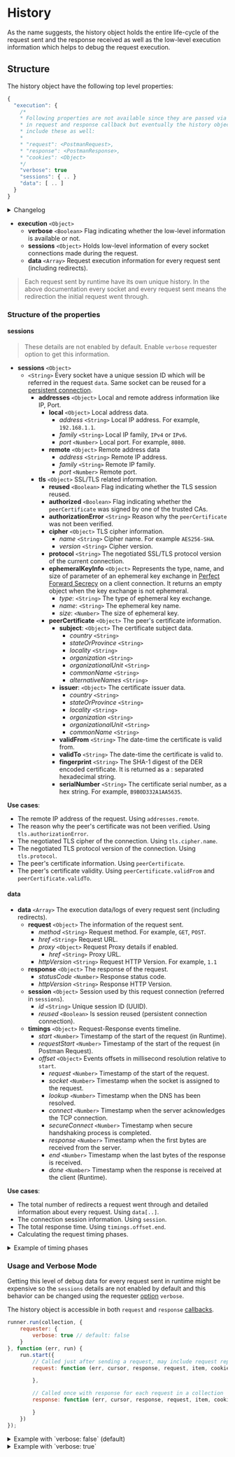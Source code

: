 # History

As the name suggests, the history object holds the entire life-cycle of the request sent and the response received as well as the low-level execution information which helps to debug the request execution.

## Structure

The history object have the following top level properties:

```javascript
{
  "execution": {
    /*
    * Following properties are not available since they are passed via arguments
    * in request and response callback but eventually the history object will
    * include these as well:
    *
    * "request": <PostmanRequest>,
    * "response": <PostmanResponse>,
    * "cookies": <Object>
    */
    "verbose": true
    "sessions": { .. }
    "data": [ .. ]
  }
}
```

<details><summary>Changelog</summary>

| Version | Changes           |
|---------|-------------------|
| v7.11.0 | Added in: v7.11.0 |
</details>

- **execution** `<Object>`
    - **verbose** `<Boolean>` Flag indicating whether the low-level information is available or not.
    - **sessions** `<Object>` Holds low-level information of every socket connections made during the request.
    - **data** `<Array>` Request execution information for every request sent (including redirects).

> Each request sent by runtime have its own unique history. In the above documentation every socket and every request sent means the redirection the initial request went through.

### Structure of the properties

#### sessions

> These details are not enabled by default. Enable `verbose` requester option to get this information.

- **sessions** `<Object>`
    - *<UNIQUE-SESSION-ID>* `<String>` Every socket have a unique session ID which will be referred in the request `data`. Same socket can be reused for a [persistent connection](https://en.wikipedia.org/wiki/HTTP_persistent_connection).
        - **addresses** `<Object>` Local and remote address information like IP, Port.
            - **local** `<Object>` Local address data.
                - *address* `<String>` Local IP address. For example, `192.168.1.1`.
                - *family* `<String>` Local IP family, `IPv4` or `IPv6`.
                - *port* `<Number>` Local port. For example, `8080`.
            - **remote** `<Object>` Remote address data
                - *address* `<String>` Remote IP address.
                - *family* `<String>` Remote IP family.
                - *port* `<Number>` Remote port.
        - **tls** `<Object>` SSL/TLS related information.
            - **reused** `<Boolean>` Flag indicating whether the TLS session reused.
            - **authorized** `<Boolean>` Flag indicating whether the `peerCertificate` was signed by one of the trusted CAs.
            - **authorizationError** `<String>` Reason why the `peerCertificate` was not been verified.
            - **cipher** `<Object>` TLS cipher information.
                - *name* `<String>` Cipher name. For example `AES256-SHA`.
                - *version* `<String>` Cipher version.
            - **protocol** `<String>` The negotiated SSL/TLS protocol version of the current connection.
            - **ephemeralKeyInfo** `<Object>` Represents the type, name, and size of parameter of an ephemeral key exchange in [Perfect Forward Secrecy](https://en.wikipedia.org/wiki/Forward_secrecy) on a client connection.  It returns an empty object when the key exchange is not ephemeral.
                - *type*: `<String>` The type of ephemeral key exchange.
                - *name*: `<String>` The ephemeral key name.
                - *size*: `<Number>` The size of ephemeral key.
            - **peerCertificate** `<Object>` The peer's certificate information.
                - **subject**: `<Object>` The certificate subject data.
                    - *country* `<String>`
                    - *stateOrProvince* `<String>`
                    - *locality* `<String>`
                    - *organization* `<String>`
                    - *organizationalUnit* `<String>`
                    - *commonName* `<String>`
                    - *alternativeNames* `<String>`
                - **issuer**: `<Object>` The certificate issuer data.
                    - *country* `<String>`
                    - *stateOrProvince* `<String>`
                    - *locality* `<String>`
                    - *organization* `<String>`
                    - *organizationalUnit* `<String>`
                    - *commonName* `<String>`
                - **validFrom** `<String>` The date-time the certificate is valid from.
                - **validTo** `<String>` The date-time the certificate is valid to.
                - **fingerprint** `<String>` The SHA-1 digest of the DER encoded certificate. It is returned as a : separated hexadecimal string.
                - **serialNumber** `<String>` The certificate serial number, as a hex string. For example, `B9B0D332A1AA5635`.

**Use cases**:
- The remote IP address of the request. Using `addresses.remote`.
- The reason why the peer's certificate was not been verified. Using `tls.authorizationError`.
- The negotiated TLS cipher of the connection. Using `tls.cipher.name`.
- The negotiated TLS protocol version of the connection. Using `tls.protocol`.
- The peer's certificate information. Using `peerCertificate`.
- The peer's certificate validity. Using `peerCertificate.validFrom` and `peerCertificate.validTo`.

#### data

- **data** `<Array>` The execution data/logs of every request sent (including redirects).
    - **request** `<Object>` The information of the request sent.
        - *method* `<String>` Request method. For example, `GET`, `POST`.
        - *href* `<String>` Request URL.
        - *proxy* `<Object>` Request Proxy details if enabled.
            - *href* `<String>` Proxy URL.
        - *httpVersion* `<String>` Request HTTP Version. For example, `1.1`
    - **response** `<Object>` The response of the request.
      - *statusCode* `<Number>` Response status code.
      - *httpVersion* `<String>` Response HTTP Version.
    - **session** `<Object>` Session used by this request connection (referred in `sessions`).
      - *id* `<String>` Unique session ID (UUID).
      - *reused* `<Boolean>` Is session reused (persistent connection connection).
    - **timings** `<Object>` Request-Response events timeline.
      - *start* `<Number>` Timestamp of the start of the request (in Runtime).
      - *requestStart* `<Number>` Timestamp of the start of the request (in Postman Request).
      - *offset* `<Object>` Events offsets in millisecond resolution relative to `start`.
        - *request* `<Number>` Timestamp of the start of the request.
        - *socket* `<Number>` Timestamp when the socket is assigned to the request.
        - *lookup* `<Number>` Timestamp when the DNS has been resolved.
        - *connect* `<Number>` Timestamp when the server acknowledges the TCP connection.
        - *secureConnect* `<Number>` Timestamp when secure handshaking process is completed.
        - *response* `<Number>` Timestamp when the first bytes are received from the server.
        - *end* `<Number>` Timestamp when the last bytes of the response is received.
        - *done* `<Number>` Timestamp when the response is received at the client (Runtime).

**Use cases**:
- The total number of redirects a request went through and detailed information about every request. Using `data[..]`.
- The connection session information. Using `session`.
- The total response time. Using `timings.offset.end`.
- Calculating the request timing phases.
<details><summary>Example of timing phases</summary>
<p>

**Usage**:
```javascript
var Response = require('postman-collection').Response,
    executionData = history.execution.data[0];

Response.timingPhases(executionData.timings);
```

**Timing Phases**:
```javascript
{
    prepare: Number,         // duration of request preparation
    wait: Number,            // duration of socket initialization
    dns: Number,             // duration of DNS lookup
    tcp: Number,             // duration of TCP connection
    secureHandshake: Number, // duration of secure handshake
    firstByte: Number,       // duration of HTTP server response
    download: Number,        // duration of HTTP download
    process: Number,         // duration of response processing
    total: Number            // duration entire HTTP round-trip
}
```
</p>
</details>

### Usage and Verbose Mode

Getting this level of debug data for every request sent in runtime might be expensive so the `sessions` details are not enabled by default and this behavior can be changed using the requester [option](https://github.com/postmanlabs/postman-runtime/#options) `verbose`.

The history object is accessible in both `request` and `response` [callbacks](https://github.com/postmanlabs/postman-runtime/#callbacks).

```javascript
runner.run(collection, {
    requester: {
        verbose: true // default: false
    }
}, function (err, run) {
    run.start({
        // Called just after sending a request, may include request replays
        request: function (err, cursor, response, request, item, cookies, history) {

        },

        // Called once with response for each request in a collection
        response: function (err, cursor, response, request, item, cookies, history) {

        }
    })
});
```

<details><summary>Example with `verbose: false` (default)</summary>
<p>

```javascript
// History for a request made at https://getpostman.com

{
  "execution": {
    "verbose": false,
    "data": [
      {
        "request": {
          "method": "GET",
          "href": "https://getpostman.com/",
          "httpVersion": "1.1"
        },
        "response": {
          "statusCode": 301,
          "httpVersion": "1.1"
        },
        "timings": {
          "start": 1552926961425,
          "requestStart": 1552926961471,
          "offset": {
            "request": 45.888378999999986,
            "socket": 53.386758999999984,
            "lookup": 83.14568000000008,
            "connect": 307.48709400000007,
            "secureConnect": 764.0249290000002,
            "response": 1074.4071250000002,
            "end": 1080.177714,
            "done": 1945.8932490000002
          }
        }
      },
      {
        "request": {
          "method": "GET",
          "href": "https://www.getpostman.com/",
          "httpVersion": "1.1"
        },
        "response": {
          "statusCode": 200,
          "httpVersion": "1.1"
        },
        "timings": {
          "start": 1552926961425,
          "requestStart": 1552926962507,
          "offset": {
            "request": 1081.5938489999999,
            "socket": 1083.8545450000001,
            "lookup": 1105.6880500000002,
            "connect": 1220.856875,
            "secureConnect": 1811.9732119999999,
            "response": 1935.2714970000002,
            "end": 1940.5843479999999,
            "done": 1945.962564
          }
        }
      }
    ]
  }
}
```
</p>
</details>

<details><summary>Example with `verbose: true`</summary>
<p>

```javascript
// History for a request made at https://www.getpostman.com

{
  "execution": {
    "verbose": true,
    "sessions": {
      "306b0a7e-5962-4315-85b8-f86f2ee43079": {
        "addresses": {
          "local": {
            "address": "192.168.0.1",
            "family": "IPv4",
            "port": 65411
          },
          "remote": {
            "address": "54.192.216.79",
            "family": "IPv4",
            "port": 443
          }
        },
        "tls": {
          "reused": false,
          "authorized": true,
          "authorizationError": null,
          "cipher": {
            "name": "ECDHE-RSA-AES128-GCM-SHA256",
            "version": "TLSv1/SSLv3"
          },
          "protocol": "TLSv1.2",
          "ephemeralKeyInfo": {
            "type": "ECDH",
            "name": "prime256v1",
            "size": 256
          },
          "peerCertificate": {
            "subject": {
              "commonName": "*.postman.co",
              "alternativeNames": "DNS:*.postman.co, DNS:*.getpostman.com, DNS:postman.co, DNS:getpostman.com"
            },
            "issuer": {
              "country": "US",
              "organization": "Amazon",
              "organizationalUnit": "Server CA 1B",
              "commonName": "Amazon"
            },
            "validFrom": "2019-02-26T00:00:00.000Z",
            "validTo": "2020-03-26T12:00:00.000Z",
            "fingerprint": "A1:64:B8:9E:7B:C4:16:44:44:7F:FD:59:58:20:C7:54:0A:29:35:23",
            "serialNumber": "06DDCE4821DC9169CE927A9DFFE8D037"
          }
        }
      }
    },
    "data": [
      {
        "request": {
          "method": "GET",
          "href": "https://www.getpostman.com/",
          "httpVersion": "1.1"
        },
        "response": {
          "statusCode": 200,
          "httpVersion": "1.1"
        },
        "timings": {
          "start": 1552927008827,
          "requestStart": 1552927008874,
          "offset": {
            "request": 46.947711000000254,
            "socket": 54.140085,
            "lookup": 54.46655400000009,
            "connect": 171.43801800000028,
            "secureConnect": 430.9515040000001,
            "response": 550.5739940000003,
            "end": 554.7618190000003,
            "done": 562.3317340000003
          }
        },
        "session": {
          "id": "306b0a7e-5962-4315-85b8-f86f2ee43079",
          "reused": false
        }
      }
    ]
  }
}
```
</p>
</details>
